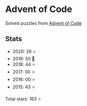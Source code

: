 # Advent of Code

Solved puzzles from [Advent of Code](https://adventofcode.com)

## Stats

- 2020: 26 :star:
- 2019: 50 :star2:
- 2018: 44 :star:
- 2017: 00 :star:
- 2016: 00 :star:
- 2015: 43 :star:

Total stars: 163 :star:

